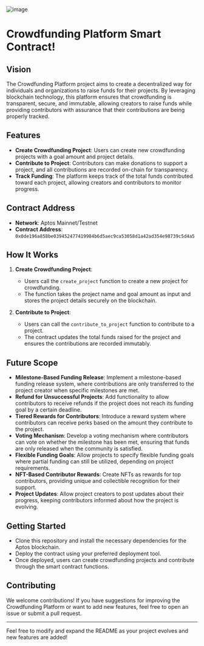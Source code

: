 ![image](https://github.com/user-attachments/assets/58b26e62-d3a5-4c9a-8c97-cc4f06a6e230)



# Crowdfunding Platform Smart Contract!
## Vision

The Crowdfunding Platform project aims to create a decentralized way for individuals and organizations to raise funds for their projects. By leveraging blockchain technology, this platform ensures that crowdfunding is transparent, secure, and immutable, allowing creators to raise funds while providing contributors with assurance that their contributions are being properly tracked.

## Features

- **Create Crowdfunding Project**: Users can create new crowdfunding projects with a goal amount and project details.
- **Contribute to Project**: Contributors can make donations to support a project, and all contributions are recorded on-chain for transparency.
- **Track Funding**: The platform keeps track of the total funds contributed toward each project, allowing creators and contributors to monitor progress.

## Contract Address

- **Network**: Aptos Mainnet/Testnet
- **Contract Address**: `0x0de196a858be039452477419984b6d5aec9ca53058d1a42ad354e98739c5d4a5`

## How It Works

1. **Create Crowdfunding Project**:

   - Users call the `create_project` function to create a new project for crowdfunding.
   - The function takes the project name and goal amount as input and stores the project details securely on the blockchain.

2. **Contribute to Project**:
   - Users can call the `contribute_to_project` function to contribute to a project.
   - The contract updates the total funds raised for the project and ensures the contributions are recorded immutably.

## Future Scope

- **Milestone-Based Funding Release**: Implement a milestone-based funding release system, where contributions are only transferred to the project creator when specific milestones are met.
- **Refund for Unsuccessful Projects**: Add functionality to allow contributors to receive refunds if the project does not reach its funding goal by a certain deadline.
- **Tiered Rewards for Contributors**: Introduce a reward system where contributors can receive perks based on the amount they contribute to the project.
- **Voting Mechanism**: Develop a voting mechanism where contributors can vote on whether the milestone has been met, ensuring that funds are only released when the community is satisfied.
- **Flexible Funding Goals**: Allow projects to specify flexible funding goals where partial funding can still be utilized, depending on project requirements.
- **NFT-Based Contributor Rewards**: Create NFTs as rewards for top contributors, providing unique and collectible recognition for their support.
- **Project Updates**: Allow project creators to post updates about their progress, keeping contributors informed about how the project is evolving.

## Getting Started

- Clone this repository and install the necessary dependencies for the Aptos blockchain.
- Deploy the contract using your preferred deployment tool.
- Once deployed, users can create crowdfunding projects and contribute through the smart contract functions.

## Contributing

We welcome contributions! If you have suggestions for improving the Crowdfunding Platform or want to add new features, feel free to open an issue or submit a pull request.

---

Feel free to modify and expand the README as your project evolves and new features are added!

